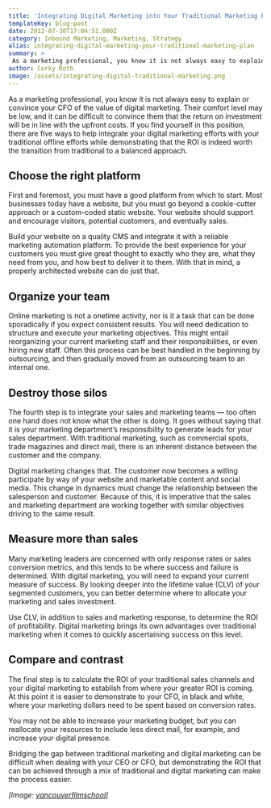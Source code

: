```yaml
---
title: 'Integrating Digital Marketing into Your Traditional Marketing Plan'
templateKey: blog-post
date: 2012-07-30T17:04:51.000Z
category: Inbound Marketing, Marketing, Strategy
alias: integrating-digital-marketing-your-traditional-marketing-plan
summary: > 
 As a marketing professional, you know it is not always easy to explain or convince your CFO of the value of digital marketing. Their comfort level may be low, and it can be difficult to convince them that the return on investment will be in line with the upfront costs. If you find yourself in this position, there are five ways to help integrate your digital marketing efforts with your traditional offline efforts while demonstrating that the ROI is indeed worth the transition from traditional to a balanced approach.
author: Corky Roth
image: /assets/integrating-digital-traditional-marketing.png
---
```


As a marketing professional, you know it is not always easy to explain or convince your CFO of the value of digital marketing. Their comfort level may be low, and it can be difficult to convince them that the return on investment will be in line with the upfront costs. If you find yourself in this position, there are five ways to help integrate your digital marketing efforts with your traditional offline efforts while demonstrating that the ROI is indeed worth the transition from traditional to a balanced approach.

Choose the right platform
-------------------------

First and foremost, you must have a good platform from which to start. Most businesses today have a website, but you must go beyond a cookie-cutter approach or a custom-coded static website. Your website should support and encourage visitors, potential customers, and eventually sales.

Build your website on a quality CMS and integrate it with a reliable marketing automation platform. To provide the best experience for your customers you must give great thought to exactly who they are, what they need from you, and how best to deliver it to them. With that in mind, a properly architected website can do just that.

Organize your team
------------------

Online marketing is not a onetime activity, nor is it a task that can be done sporadically if you expect consistent results. You will need dedication to structure and execute your marketing objectives. This might entail reorganizing your current marketing staff and their responsibilities, or even hiring new staff. Often this process can be best handled in the beginning by outsourcing, and then gradually moved from an outsourcing team to an internal one.

Destroy those silos
-------------------

The fourth step is to integrate your sales and marketing teams — too often one hand does not know what the other is doing. It goes without saying that it is your marketing department’s responsibility to generate leads for your sales department. With traditional marketing, such as commercial spots, trade magazines and direct mail, there is an inherent distance between the customer and the company.

Digital marketing changes that. The customer now becomes a willing participate by way of your website and marketable content and social media. This change in dynamics must change the relationship between the salesperson and customer. Because of this, it is imperative that the sales and marketing department are working together with similar objectives driving to the same result.

Measure more than sales
-----------------------

Many marketing leaders are concerned with only response rates or sales conversion metrics, and this tends to be where success and failure is determined. With digital marketing, you will need to expand your current measure of success. By looking deeper into the lifetime value (CLV) of your segmented customers, you can better determine where to allocate your marketing and sales investment.

Use CLV, in addition to sales and marketing response, to determine the ROI of profitability. Digital marketing brings its own advantages over traditional marketing when it comes to quickly ascertaining success on this level.

Compare and contrast
--------------------

The final step is to calculate the ROI of your traditional sales channels and your digital marketing to establish from where your greater ROI is coming. At this point it is easier to demonstrate to your CFO, in black and white, where your marketing dollars need to be spent based on conversion rates.

You may not be able to increase your marketing budget, but you can reallocate your resources to include less direct mail, for example, and increase your digital presence.

Bridging the gap between traditional marketing and digital marketing can be difficult when dealing with your CEO or CFO, but demonstrating the ROI that can be achieved through a mix of traditional and digital marketing can make the process easier. 

_\[Image: [vancouverfilmschool](http://www.flickr.com/photos/vancouverfilmschool/4860745860/)\]_